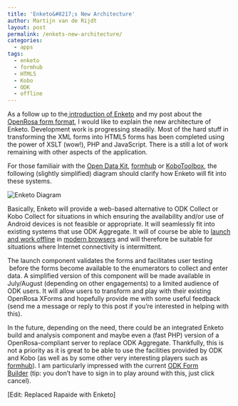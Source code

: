 ```yaml
---
title: 'Enketo&#8217;s New Architecture'
author: Martijn van de Rijdt
layout: post
permalink: /enkets-new-architecture/
categories:
  - apps
tags:
  - enketo
  - formhub
  - HTML5
  - Kobo
  - ODK
  - offline
---
```

As a follow up to the[ introduction of Enketo][1] and my post about the [OpenRosa form format][2], I would like to explain the new architecture of Enketo. Development work is progressing steadily. Most of the hard stuff in transforming the XML forms into HTML5 forms has been completed using the power of XSLT (wow!), PHP and JavaScript. There is a still a lot of work remaining with other aspects of the application.

 [1]: /an-introduction-to-rapaide/ "An Introduction to Rapaide"
 [2]: /survey-tools/ "Survey Tools"

For those familiair with the [Open Data Kit][3], [formhub][4] or [KoboToolbox][5], the following (slightly simplified) diagram should clarify how Enketo will fit into these systems.

 [3]: http://opendatakit.org
 [4]: http://formhub.org "Formhub website"
 [5]: http://www.kobotoolbox.org/

![Enketo Diagram][6]

 [6]: ../files/2012/05/Enketo-architecture1.png "Enketo architecture"

Basically, Enketo will provide a web-based alternative to ODK Collect or Kobo Collect for situations in which ensuring the availability and/or use of Android devices is not feasible or appropriate. It will seamlessly fit into existing systems that use ODK Aggregate. It will of course be able to [launch and work offline][7] in [modern browsers][8] and will therefore be suitable for situations where Internet connectivity is intermittent.

 [7]: /offline-capable-web-applications/ "Offline-Capable Web Applications"
 [8]: /humanitarian-aid-browsing/ "Humanitarian Aid Browsing"

The launch component validates the forms and facilitates user testing  before the forms become available to the enumerators to collect and enter data. A simplified version of this component will be made available in July/August (depending on other engagements) to a limited audience of ODK users. It will allow users to transform and play with their existing OpenRosa XForms and hopefully provide me with some useful feedback (send me a message or reply to this post if you’re interested in helping with this).

In the future, depending on the need, there could be an integrated Enketo build and analysis component and maybe even a (fast PHP) version of a OpenRosa-compliant server to replace ODK Aggregate. Thankfully, this is not a priority as it is great to be able to use the facilities provided by ODK and Kobo (as well as by some other very interesting players such as [formhub][9]). I am particularly impressed with the current [ODK Form Builder][10] (tip: you don’t have to sign in to play around with this, just click cancel).

 [9]: http://blog.formhub.org/2012/04/09/new-insights-from-your-formhub-map/
 [10]: http://build.opendatakit.org "ODK Form Builder"

\[Edit: Replaced Rapaide with Enketo\]
